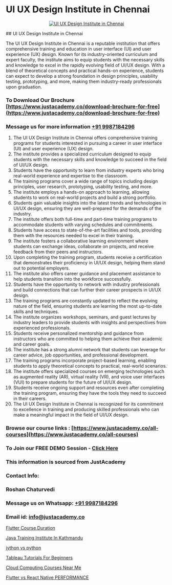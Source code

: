 # UI UX Design Institute in Chennai

<p align="center">
  <a href="https://justacademy.co/all-courses">
    <img src="https://i.ibb.co/P5KtSQ2/ui-ux.png" alt="UI UX Design Institute in Chennai">
  </a>
</p>
## UI UX Design Institute in Chennai

The UI UX Design Institute in Chennai is a reputable institution that offers comprehensive training and education in user interface (UI) and user experience (UX) design. Known for its industry-oriented curriculum and expert faculty, the institute aims to equip students with the necessary skills and knowledge to excel in the rapidly evolving field of UI/UX design. With a blend of theoretical concepts and practical hands-on experience, students can expect to develop a strong foundation in design principles, usability testing, prototyping, and more, making them industry-ready professionals upon graduation.
### To Download Our Brochure [https://www.justacademy.co/download-brochure-for-free](https://www.justacademy.co/download-brochure-for-free)
### Message us for more information [+91 9987184296](https://api.whatsapp.com/send?phone=919987184296)
1) The UI UX Design Institute in Chennai offers comprehensive training programs for students interested in pursuing a career in user interface (UI) and user experience (UX) design.
2) The institute provides a specialized curriculum designed to equip students with the necessary skills and knowledge to succeed in the field of UI/UX design.
3) Students have the opportunity to learn from industry experts who bring real-world experience and expertise to the classroom.
4) The training programs cover a wide range of topics including design principles, user research, prototyping, usability testing, and more.
5) The institute employs a hands-on approach to learning, allowing students to work on real-world projects and build a strong portfolio.
6) Students gain valuable insights into the latest trends and technologies in UI/UX design, ensuring they are well-prepared for the demands of the industry.
7) The institute offers both full-time and part-time training programs to accommodate students with varying schedules and commitments.
8) Students have access to state-of-the-art facilities and tools, providing them with the resources needed to excel in their training.
9) The institute fosters a collaborative learning environment where students can exchange ideas, collaborate on projects, and receive feedback from their peers and instructors.
10) Upon completing the training program, students receive a certification that demonstrates their proficiency in UI/UX design, helping them stand out to potential employers.
11) The institute also offers career guidance and placement assistance to help students transition into the workforce successfully.
12) Students have the opportunity to network with industry professionals and build connections that can further their career prospects in UI/UX design.
13) The training programs are constantly updated to reflect the evolving nature of the field, ensuring students are learning the most up-to-date skills and techniques.
14) The institute organizes workshops, seminars, and guest lectures by industry leaders to provide students with insights and perspectives from experienced professionals.
15) Students receive personalized mentorship and guidance from instructors who are committed to helping them achieve their academic and career goals.
16) The institute has a strong alumni network that students can leverage for career advice, job opportunities, and professional development.
17) The training programs incorporate project-based learning, enabling students to apply theoretical concepts to practical, real-world scenarios.
18) The institute offers specialized courses on emerging technologies such as augmented reality (AR), virtual reality (VR), and voice user interfaces (VUI) to prepare students for the future of UI/UX design.
19) Students receive ongoing support and resources even after completing the training program, ensuring they have the tools they need to succeed in their careers.
20) The UI UX Design Institute in Chennai is recognized for its commitment to excellence in training and producing skilled professionals who can make a meaningful impact in the field of UI/UX design.

### Browse our course links : [https://www.justacademy.co/all-courses](https://www.justacademy.co/all-courses) 
### To Join our FREE DEMO Session - [Click Here](https://www.justacademy.co/register-for-course-demo)


### This information is sourced from JustAcademy
### Contact Info:
### Roshan Chaturvedi
### Message us on Whatsapp: [+91 9987184296](https://api.whatsapp.com/send?phone=919987184296)
### Email id: [info@justacademy.co](mailto:info@justacademy.co)
                
[Flutter Course Duration](https://www.linkedin.com/pulse/flutter-course-duration-justacademy-thane-ejtvc/)

[Java Training Institute In Kathmandu](https://www.linkedin.com/pulse/java-training-institute-kathmandu-justacademy-boston-a7ube?trackingId=8%2BN3csujkrjbAf%2FZXeIDUg%3D%3D&lipi=urn%3Ali%3Apage%3Ad_flagship3_company_admin%3ByHVlcoLQTcuBfUU9SYITnA%3D%3D)

[jython vs python](https://medium.com/@ranemanish460/jython-vs-python-74da39584cb2)

[Tableau Tutorials For Beginners](https://medium.com/@akanshapatil/tableau-tutorials-for-beginners-299509a77e79)

[Cloud Computing Courses Near Me](https://justacademyin.github.io/justacademy/cloud-computing-courses-near-me)

[Flutter vs React Native PERFORMANCE](https://justacademyin.github.io/justacademy/flutter-vs-react-native-performance)

